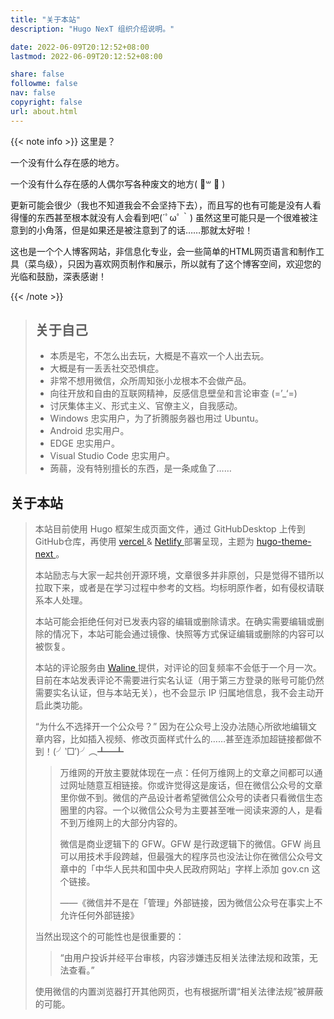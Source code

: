 ```yaml
---
title: "关于本站"
description: "Hugo NexT 组织介绍说明。"

date: 2022-06-09T20:12:52+08:00
lastmod: 2022-06-09T20:12:52+08:00

share: false
followme: false
nav: false
copyright: false
url: about.html
---
```

{{< note info >}}
这里是？

一个没有什么存在感的地方。

一个没有什么存在感的人偶尔写各种废文的地方( ॑꒳ ॑ )

更新可能会很少（我也不知道我会不会坚持下去），而且写的也有可能是没有人看得懂的东西甚至根本就没有人会看到吧(´ﾟωﾟ｀) 虽然这里可能只是一个很难被注意到的小角落，但是如果还是被注意到了的话……那就太好啦！

 这也是一个个人博客网站，非信息化专业，会一些简单的HTML网页语言和制作工具（菜鸟级），只因为喜欢网页制作和展示，所以就有了这个博客空间，欢迎您的光临和鼓励，深表感谢！

{{< /note >}}
> ## 关于自己
>
> - 本质是宅，不怎么出去玩，大概是不喜欢一个人出去玩。
> - 大概是有一丢丢社交恐惧症。
> - 非常不想用微信，众所周知张小龙根本不会做产品。
> - 向往开放和自由的互联网精神，反感信息壁垒和言论审查 (=’_‘=)
> - 讨厌集体主义、形式主义、官僚主义，自我感动。
> - Windows 忠实用户，为了折腾服务器也用过 Ubuntu。
> - Android 忠实用户。
> - EDGE 忠实用户。
> - Visual Studio Code 忠实用户。
> - 蒟蒻，没有特别擅长的东西，是一条咸鱼了……

 ## 关于本站

>本站目前使用 Hugo 框架生成页面文件，通过 GitHubDesktop 上传到 GitHub仓库，再使用 [vercel ](https://vercel.com/)& [Netlify ](https://netlify.com/)部署呈现，主题为 [hugo-theme-next ](https://github.com/hugo-next/hugo-theme-next) 。
>
>本站励志与大家一起共创开源环境，文章很多并非原创，只是觉得不错所以拉取下来，或者是在学习过程中参考的文档。均标明原作者，如有侵权请联系本人处理。
>
>本站可能会拒绝任何对已发表内容的编辑或删除请求。在确实需要编辑或删除的情况下，本站可能会通过镜像、快照等方式保证编辑或删除的内容可以被恢复。
>
>本站的评论服务由 [Waline ](https://waline.js.org/)提供，对评论的回复频率不会低于一个月一次。目前在本站发表评论不需要进行实名认证（用于第三方登录的账号可能仍然需要实名认证，但与本站无关），也不会显示 IP 归属地信息，我不会主动开启此类功能。
>
>“为什么不选择开一个公众号？” 因为在公众号上没办法随心所欲地编辑文章内容，比如插入视频、修改页面样式什么的……甚至连添加超链接都做不到！(╯‵□′)╯︵┻━┻
>
>> 万维网的开放主要就体现在一点：任何万维网上的文章之间都可以通过网址随意互相链接。你或许觉得这是废话，但在微信公众号的文章里你做不到。微信的产品设计者希望微信公众号的读者只看微信生态圈里的内容。一个以微信公众号为主要甚至唯一阅读来源的人，是看不到万维网上的大部分内容的。
>>
>> 微信是商业逻辑下的 GFW。GFW 是行政逻辑下的微信。GFW 尚且可以用技术手段跨越，但最强大的程序员也没法让你在微信公众号文章中的「中华人民共和国中央人民政府网站」字样上添加 gov.cn 这个链接。
>>
>> ——《微信并不是在「管理」外部链接，因为微信公众号在事实上不允许任何外部链接》
>
>当然出现这个的可能性也是很重要的：
>
>> “由用户投诉并经平台审核，内容涉嫌违反相关法律法规和政策，无法查看。”
>
>使用微信的内置浏览器打开其他网页，也有根据所谓“相关法律法规”被屏蔽的可能。